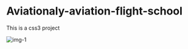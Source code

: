<h1>Aviationaly-aviation-flight-school</h1>
<p>This is a css3 project</p>
<img src="https://github.com/prajapatirahul23125/Aviationaly-css-project/assets/123618800/4851ad78-8d03-4abb-b515-5f1dacc3b1d9" alt="img-1" />
